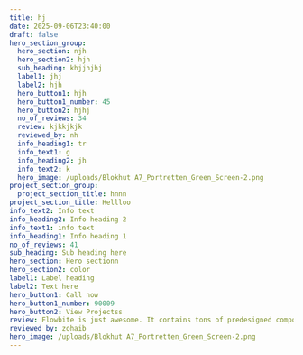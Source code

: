 ```yaml
---
title: hj
date: 2025-09-06T23:40:00
draft: false
hero_section_group:
  hero_section: njh
  hero_section2: hjh
  sub_heading: khjjhjhj
  label1: jhj
  label2: hjh
  hero_button1: hjh
  hero_button1_number: 45
  hero_button2: hjhj
  no_of_reviews: 34
  review: kjkkjkjk
  reviewed_by: nh
  info_heading1: tr
  info_text1: g
  info_heading2: jh
  info_text2: k
  hero_image: /uploads/Blokhut A7_Portretten_Green_Screen-2.png
project_section_group:
  project_section_title: hnnn
project_section_title: Hellloo
info_text2: Info text
info_heading2: Info heading 2
info_text1: info text
info_heading1: Info heading 1
no_of_reviews: 41
sub_heading: Sub heading here
hero_section: Hero sectionn
hero_section2: color
label1: Label heading
label2: Text here
hero_button1: Call now
hero_button1_number: 90009
hero_button2: View Projectss
review: Flowbite is just awesome. It contains tons of predesigned components and pages starting from login screen to complex dashboard. Perfect choice for your next Saas
reviewed_by: zohaib
hero_image: /uploads/Blokhut A7_Portretten_Green_Screen-2.png
---
```


